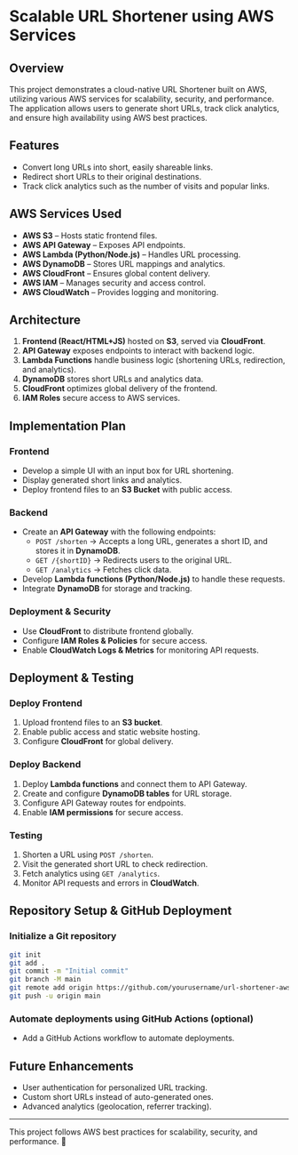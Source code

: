 # Scalable URL Shortener using AWS Services

## Overview

This project demonstrates a cloud-native URL Shortener built on AWS, utilizing various AWS services for scalability, security, and performance. The application allows users to generate short URLs, track click analytics, and ensure high availability using AWS best practices.

## Features

- Convert long URLs into short, easily shareable links.
- Redirect short URLs to their original destinations.
- Track click analytics such as the number of visits and popular links.

## AWS Services Used

- **AWS S3** – Hosts static frontend files.
- **AWS API Gateway** – Exposes API endpoints.
- **AWS Lambda (Python/Node.js)** – Handles URL processing.
- **AWS DynamoDB** – Stores URL mappings and analytics.
- **AWS CloudFront** – Ensures global content delivery.
- **AWS IAM** – Manages security and access control.
- **AWS CloudWatch** – Provides logging and monitoring.

## Architecture

1. **Frontend (React/HTML+JS)** hosted on **S3**, served via **CloudFront**.
2. **API Gateway** exposes endpoints to interact with backend logic.
3. **Lambda Functions** handle business logic (shortening URLs, redirection, and analytics).
4. **DynamoDB** stores short URLs and analytics data.
5. **CloudFront** optimizes global delivery of the frontend.
6. **IAM Roles** secure access to AWS services.

## Implementation Plan

### Frontend

- Develop a simple UI with an input box for URL shortening.
- Display generated short links and analytics.
- Deploy frontend files to an **S3 Bucket** with public access.

### Backend

- Create an **API Gateway** with the following endpoints:
  - `POST /shorten` → Accepts a long URL, generates a short ID, and stores it in **DynamoDB**.
  - `GET /{shortID}` → Redirects users to the original URL.
  - `GET /analytics` → Fetches click data.
- Develop **Lambda functions (Python/Node.js)** to handle these requests.
- Integrate **DynamoDB** for storage and tracking.

### Deployment & Security

- Use **CloudFront** to distribute frontend globally.
- Configure **IAM Roles & Policies** for secure access.
- Enable **CloudWatch Logs & Metrics** for monitoring API requests.

## Deployment & Testing

### Deploy Frontend

1. Upload frontend files to an **S3 bucket**.
2. Enable public access and static website hosting.
3. Configure **CloudFront** for global delivery.

### Deploy Backend

1. Deploy **Lambda functions** and connect them to API Gateway.
2. Create and configure **DynamoDB tables** for URL storage.
3. Configure API Gateway routes for endpoints.
4. Enable **IAM permissions** for secure access.

### Testing

1. Shorten a URL using `POST /shorten`.
2. Visit the generated short URL to check redirection.
3. Fetch analytics using `GET /analytics`.
4. Monitor API requests and errors in **CloudWatch**.

## Repository Setup & GitHub Deployment

### Initialize a Git repository

```bash
git init
git add .
git commit -m "Initial commit"
git branch -M main
git remote add origin https://github.com/yourusername/url-shortener-aws.git
git push -u origin main
```

### Automate deployments using GitHub Actions (optional)

- Add a GitHub Actions workflow to automate deployments.

## Future Enhancements

- User authentication for personalized URL tracking.
- Custom short URLs instead of auto-generated ones.
- Advanced analytics (geolocation, referrer tracking).

---

This project follows AWS best practices for scalability, security, and performance. 🚀
